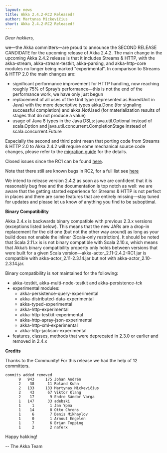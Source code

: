 ```yaml
---
layout: news
title: Akka 2.4.2-RC2 Released!
author: Martynas Mickevičius
short: Akka 2.4.2-RC2 Released!
---
```

*Dear hakkers,*

we—the Akka committers—are proud to announce the SECOND RELEASE CANDIDATE for the upcoming release of Akka 2.4.2. The main change in the upcoming Akka 2.4.2 release is that it includes Streams & HTTP, with the akka-stream, akka-stream-testkit, akka-parsing, and akka-http-core modules no longer being marked "experimental". In comparison to Streams & HTTP 2.0 the main changes are:

* significant performance improvement for HTTP handling, now reaching roughly 75% of Spray’s performance—this is not the end of the performance work, we have only just begun
* replacement of all uses of the Unit type (represented as BoxedUnit in Java) with the more descriptive types akka.Done (for signaling successful completion) and akka.NotUsed (for materialization results of stages that do not produce a value)
* usage of Java 8 types in the Java DSLs: java.util.Optional instead of scala.Option and java.util.concurrent.CompletionStage instead of scala.concurrent.Future

Especially the second and third point mean that porting code from Streams & HTTP 2.0 to Akka 2.4.2 will require some mechanical source code changes, please refer to the [migration guide](http://doc.akka.io/docs/akka/2.4.2-RC1/scala/stream/migration-guide-2.0-2.4-scala.html) for the details.

Closed issues since the RC1 can be found [here](https://github.com/akka/akka/issues?utf8=%E2%9C%93&q=is%3Aissue+milestone%3A2.4.2+closed%3A%3E%3D2016-01-26).

Note that there still are known bugs in RC2, for a full list see [here](https://github.com/akka/akka/issues?q=is%3Aopen+is%3Aissue+milestone%3A2.4.2)

We intend to release version 2.4.2 as soon as we are confident that it is reasonably bug free and the documentation is top notch as well: we are aware that the getting started experience for Streams & HTTP is not perfect in places and there are some features that are entirely missing—stay tuned for updates and please let us know of anything you find to be suboptimal.

**Binary Compatibility**

Akka 2.4.x is backwards binary compatible with previous 2.3.x versions (exceptions listed below). This means that the new JARs are a drop-in replacement for the old one (but not the other way around) as long as your build does not enable the inliner (Scala-only restriction). It should be noted that Scala 2.11.x is is not binary compatible with Scala 2.10.x, which means that Akka’s binary compatibility property only holds between versions that were built for a given Scala version—akka-actor_2.11-2.4.2-RC1.jar is compatible with akka-actor_2.11-2.3.14.jar but not with akka-actor_2.10-2.3.14.jar.

Binary compatibility is *not* maintained for the following:

* akka-testkit, akka-multi-node-testkit and akka-persistence-tck
* experimental modules:
    * akka-persistence-query-experimental
    * akka-distributed-data-experimental
    * akka-typed-experimental
    * akka-http-experimental
    * akka-http-testkit-experimental
    * akka-http-spray-json-experimental
    * akka-http-xml-experimental
    * akka-http-jackson-experimental
* features, classes, methods that were deprecated in 2.3.0 or earlier and removed in 2.4.x

**Credits**

Thanks to the Community! For this release we had the help of 12 committers.

    commits added removed
          9   943     175 Johan Andrén
          2    38      11 Roland Kuhn
          2   133     133 Martynas Mickevičius
          2    43      67 Viktor Klang
          2    17       9 Endre Sándor Varga
          1   147      33 adebski
          1     1       1 Jan Ypma
          1    14       8 Otto Chrons
          1     6       7 Denis Mikhaylov
          1     0       1 Arnout Engelen
          1     7       6 Brian Topping
          1     2       2 naferx

Happy hakking!

-- The Akka Team
